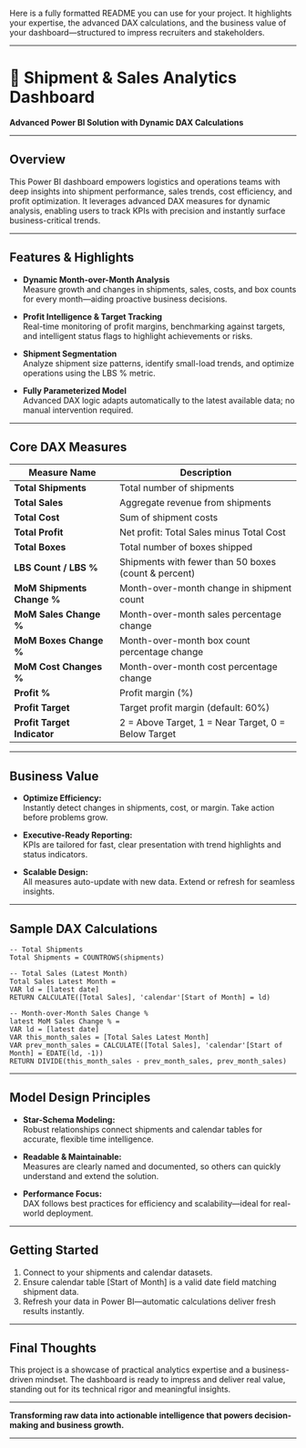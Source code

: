 Here is a fully formatted README you can use for your project. It highlights your expertise, the advanced DAX calculations, and the business value of your dashboard—structured to impress recruiters and stakeholders.

***

# 🚢 Shipment & Sales Analytics Dashboard

**Advanced Power BI Solution with Dynamic DAX Calculations**

***

## Overview

This Power BI dashboard empowers logistics and operations teams with deep insights into shipment performance, sales trends, cost efficiency, and profit optimization. It leverages advanced DAX measures for dynamic analysis, enabling users to track KPIs with precision and instantly surface business-critical trends.

***

## Features & Highlights

- **Dynamic Month-over-Month Analysis**  
  Measure growth and changes in shipments, sales, costs, and box counts for every month—aiding proactive business decisions.

- **Profit Intelligence & Target Tracking**  
  Real-time monitoring of profit margins, benchmarking against targets, and intelligent status flags to highlight achievements or risks.

- **Shipment Segmentation**  
  Analyze shipment size patterns, identify small-load trends, and optimize operations using the LBS % metric.

- **Fully Parameterized Model**  
  Advanced DAX logic adapts automatically to the latest available data; no manual intervention required.

***

## Core DAX Measures

| Measure Name                    | Description                                                         |
|---------------------------------|---------------------------------------------------------------------|
| **Total Shipments**             | Total number of shipments                                           |
| **Total Sales**                 | Aggregate revenue from shipments                                    |
| **Total Cost**                  | Sum of shipment costs                                              |
| **Total Profit**                | Net profit: Total Sales minus Total Cost                            |
| **Total Boxes**                 | Total number of boxes shipped                                       |
| **LBS Count / LBS %**           | Shipments with fewer than 50 boxes (count & percent)                |
| **MoM Shipments Change %**      | Month-over-month change in shipment count                           |
| **MoM Sales Change %**          | Month-over-month sales percentage change                            |
| **MoM Boxes Change %**          | Month-over-month box count percentage change                        |
| **MoM Cost Changes %**          | Month-over-month cost percentage change                             |
| **Profit %**                    | Profit margin (%)                                                   |
| **Profit Target**               | Target profit margin (default: 60%)                                 |
| **Profit Target Indicator**     | 2 = Above Target, 1 = Near Target, 0 = Below Target                 |

***

## Business Value

- **Optimize Efficiency:**  
  Instantly detect changes in shipments, cost, or margin. Take action before problems grow.

- **Executive-Ready Reporting:**  
  KPIs are tailored for fast, clear presentation with trend highlights and status indicators.

- **Scalable Design:**  
  All measures auto-update with new data. Extend or refresh for seamless insights.

***

## Sample DAX Calculations

```DAX
-- Total Shipments
Total Shipments = COUNTROWS(shipments)

-- Total Sales (Latest Month)
Total Sales Latest Month =
VAR ld = [latest date]
RETURN CALCULATE([Total Sales], 'calendar'[Start of Month] = ld)

-- Month-over-Month Sales Change %
latest MoM Sales Change % =
VAR ld = [latest date]
VAR this_month_sales = [Total Sales Latest Month]
VAR prev_month_sales = CALCULATE([Total Sales], 'calendar'[Start of Month] = EDATE(ld, -1))
RETURN DIVIDE(this_month_sales - prev_month_sales, prev_month_sales)
```

***

## Model Design Principles

- **Star-Schema Modeling:**  
  Robust relationships connect shipments and calendar tables for accurate, flexible time intelligence.

- **Readable & Maintainable:**  
  Measures are clearly named and documented, so others can quickly understand and extend the solution.

- **Performance Focus:**  
  DAX follows best practices for efficiency and scalability—ideal for real-world deployment.

***

## Getting Started

1. Connect to your shipments and calendar datasets.
2. Ensure calendar table [Start of Month] is a valid date field matching shipment data.
3. Refresh your data in Power BI—automatic calculations deliver fresh results instantly.

***

## Final Thoughts

This project is a showcase of practical analytics expertise and a business-driven mindset. The dashboard is ready to impress and deliver real value, standing out for its technical rigor and meaningful insights.

***

**Transforming raw data into actionable intelligence that powers decision-making and business growth.**

---
